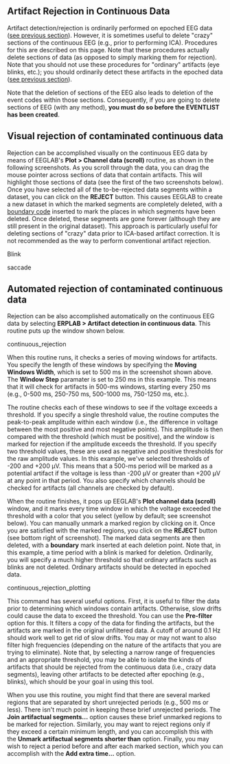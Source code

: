 ## Artifact Rejection in Continuous Data
Artifact detection/rejection is ordinarily performed on epoched EEG data ([see previous section](https://github.com/lucklab/erplab/wiki/Artifact-Detection-in-Epoched-Data)). However, it is sometimes useful to delete "crazy" sections of the continuous EEG (e.g., prior to performing ICA). Procedures for this are described on this page. Note that these procedures actually delete sections of data (as opposed to simply marking them for rejection).  Note that you should not use these procedures for "ordinary" artifacts (eye blinks, etc.); you should ordinarily detect these artifacts in the epoched data ([see previous section](https://github.com/lucklab/erplab/wiki/Artifact-Detection-in-Epoched-Data)).

Note that the deletion of sections of the EEG also leads to deletion of the event codes within those sections.  Consequently, if you are going to delete sections of EEG (with any method), **you must do so before the EVENTLIST has been created**.

## Visual rejection of contaminated continuous data
Rejection can be accomplished visually on the continuous EEG data by means of EEGLAB's **Plot > Channel data (scroll)** routine, as shown in the following screenshots.  As you scroll through the data, you can drag the mouse pointer across sections of data that contain artifacts.  This will highlight those sections of data (see the first of the two screenshots below).  Once you have selected all of the to-be-rejected data segments within a dataset, you can click on the **REJECT** button.  This causes EEGLAB to create a new dataset in which the marked segments are completely deleted, with a [boundary code](https://github.com/lucklab/erplab/wiki/Boundary-Events-and-Disabled-Events) inserted to mark the places in which segments have been deleted.  Once deleted, these segments are gone forever (although they are still present in the original dataset).  This approach is particularly useful for deleting sections of "crazy" data prior to ICA-based artifact correction.  It is not recommended as the way to perform conventional artifact rejection.

Blink

saccade

## Automated rejection of contaminated continuous data
Rejection can be also accomplished automatically on the continuous EEG data by selecting **ERPLAB > Artifact detection in continuous data**.  This routine puts up the window shown below.

continuous_rejection

When this routine runs, it checks a series of moving windows for artifacts. You specify the length of these windows by specifying the **Moving Windows Width**, which is set to 500 ms in the screenshot shown above. The **Window Step** paramater is set to 250 ms in this example. This means that it will check for artifacts in 500-ms windows, starting every 250 ms (e.g., 0-500 ms, 250-750 ms, 500-1000 ms, 750-1250 ms, etc.).

The routine checks each of these windows to see if the voltage exceeds a threshold. If you specify a single threshold value, the routine computes the peak-to-peak amplitude within each window (i.e., the difference in voltage between the most positive and most negative points).  This amplitude is then compared with the threshold (which must be positive), and the window is marked for rejection if the amplitude exceeds the threshold.  If you specify two threshold values, these are used as negative and positive thresholds for the raw amplitude values. In this example, we've selected thresholds of -200 and +200 µV. This means that a 500-ms period will be marked as a potential artifact if the voltage is less than -200 µV or greater than +200 µV at any point in that period. You also specify which channels should be checked for artifacts (all channels are checked by default).

When the routine finishes, it pops up EEGLAB's **Plot channel data (scroll)** window, and it marks every time window in which the voltage exceeded the threshold with a color that you select (yellow by default; see screenshot below). You can manually unmark a marked region by clicking on it. Once you are satisfied with the marked regions, you click on the **REJECT** button (see bottom right of screenshot). The marked data segments are then deleted, with a **boundary** mark inserted at each deletion point. Note that, in this example, a time period with a blink is marked for deletion. Ordinarily, you will specify a much higher threshold so that ordinary artifacts such as blinks are not deleted. Ordinary artifacts should be detected in epoched data.

continuous_rejection_plotting

This command has several useful options. First, it is useful to filter the data prior to determining which windows contain artifacts. Otherwise, slow drifts could cause the data to exceed the threshold. You can use the **Pre-filter** option for this. It filters a copy of the data for finding the artifacts, but the artifacts are marked in the original unfiltered data. A cutoff of around 0.1 Hz should work well to get rid of slow drifts. You may or may not want to also filter high frequencies (depending on the nature of the artifacts that you are trying to eliminate). Note that, by selecting a narrow range of frequencies and an appropriate threshold, you may be able to isolate the kinds of artifacts that should be rejected from the continuous data (i.e., crazy data segments), leaving other artifacts to be detected after epoching (e.g., blinks), which should be your goal in using this tool.

When you use this routine, you might find that there are several marked regions that are separated by short unrejected periods (e.g., 500 ms or less). There isn't much point in keeping these brief unrejected periods. The **Join artifactual segments...** option causes these brief unmarked regions to be marked for rejection. Similarly, you may want to reject regions only if they exceed a certain minimum length, and you can accomplish this with the **Unmark artifactual segments shorter than** option. Finally, you may wish to reject a period before and after each marked section, which you can accomplish with the **Add extra time...** option.